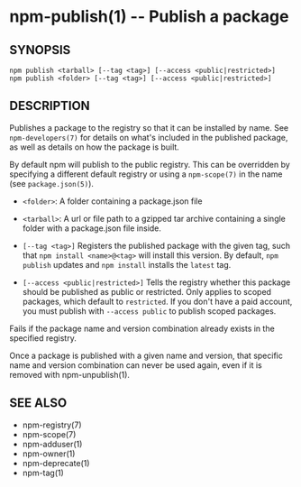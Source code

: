 npm-publish(1) -- Publish a package
===================================

































<extoc></extoc>

## SYNOPSIS

    npm publish <tarball> [--tag <tag>] [--access <public|restricted>]
    npm publish <folder> [--tag <tag>] [--access <public|restricted>]

## DESCRIPTION

Publishes a package to the registry so that it can be installed by name. See
`npm-developers(7)` for details on what's included in the published package, as
well as details on how the package is built.

By default npm will publish to the public registry. This can be overridden by
specifying a different default registry or using a `npm-scope(7)` in the name
(see `package.json(5)`).

* `<folder>`:
  A folder containing a package.json file

* `<tarball>`:
  A url or file path to a gzipped tar archive containing a single folder
  with a package.json file inside.

* `[--tag <tag>]`
  Registers the published package with the given tag, such that `npm install
  <name>@<tag>` will install this version.  By default, `npm publish` updates
  and `npm install` installs the `latest` tag.

* `[--access <public|restricted>]`
  Tells the registry whether this package should be published as public or
  restricted. Only applies to scoped packages, which default to `restricted`.
  If you don't have a paid account, you must publish with `--access public`
  to publish scoped packages.

Fails if the package name and version combination already exists in
the specified registry.

Once a package is published with a given name and version, that
specific name and version combination can never be used again, even if
it is removed with npm-unpublish(1).

## SEE ALSO

* npm-registry(7)
* npm-scope(7)
* npm-adduser(1)
* npm-owner(1)
* npm-deprecate(1)
* npm-tag(1)
